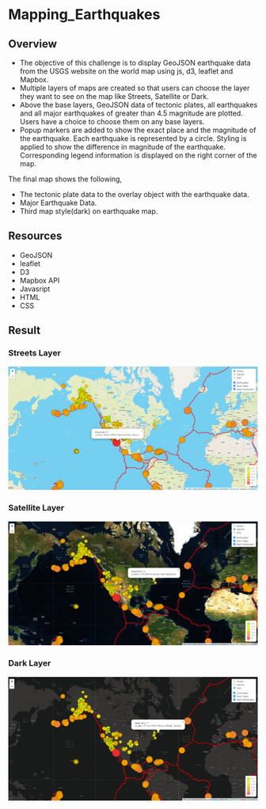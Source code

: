 # Mapping_Earthquakes

## Overview

* The objective of this challenge is to display GeoJSON earthquake data from the USGS website on the world map using js, d3, leaflet and Mapbox.
* Multiple layers of maps are created so that users can choose the layer they want to see on the map like Streets, Satellite or Dark.  
* Above the base layers, GeoJSON data of tectonic plates, all earthquakes and all major earthquakes of greater than 4.5 magnitude are plotted. Users have a choice to choose them on any base layers.
* Popup markers are added to show the exact place and the magnitude of the earthquake. Each earthquake is represented by a circle. Styling is applied to show the difference in magnitude of the earthquake. Corresponding legend information is displayed on the right corner of the map.

The final map shows the following,
* The tectonic plate data to the overlay object with the earthquake data.
* Major Earthquake Data.
* Third map style(dark) on earthquake map.

## Resources

* GeoJSON
* leaflet
* D3
* Mapbox API
* Javasript
* HTML
* CSS

## Result
### Streets Layer

![Streets layer](Earthquake_Challenge/static/images/streets_layer.png?raw=true)

### Satellite Layer

![Satellite layer](Earthquake_Challenge/static/images/satellite_layer.png?raw=true)

### Dark Layer

![Streets layer](Earthquake_Challenge/static/images/dark_layer.png?raw=true)